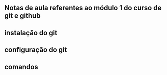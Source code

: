 ## Notas de aula referentes ao módulo 1 do curso de git e github

## instalação do git

## configuração do git

## comandos
